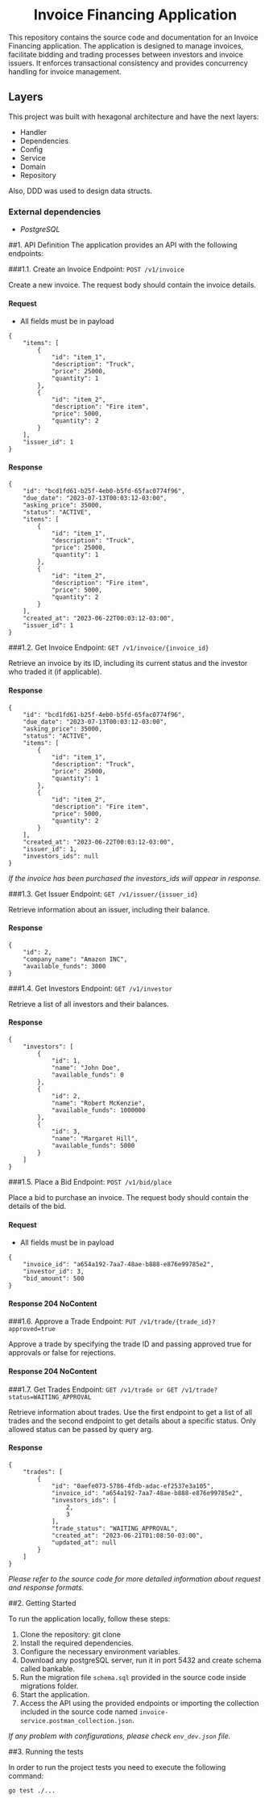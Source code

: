 <h1 align="center">Invoice Financing Application</h1>

<p>This repository contains the source code and documentation for an Invoice Financing application. The application is designed to manage invoices, facilitate bidding and trading processes between investors and invoice issuers. It enforces transactional consistency and provides concurrency handling for invoice management.</p>

## Layers
This project was built with hexagonal architecture and have the next layers:
* Handler
* Dependencies
* Config
* Service
* Domain
* Repository

Also, DDD was used to design data structs.

### External dependencies
* _PostgreSQL_

##1. API Definition
   The application provides an API with the following endpoints:

###1.1. Create an Invoice
Endpoint: `POST /v1/invoice`

Create a new invoice. The request body should contain the invoice details.
#### Request
- All fields must be in payload
```shell
{
    "items": [
        {
            "id": "item_1",
            "description": "Truck",
            "price": 25000,
            "quantity": 1
        },
        {
            "id": "item_2",
            "description": "Fire item",
            "price": 5000,
            "quantity": 2
        }
    ],
    "issuer_id": 1
}
```
#### Response
```shell
{
    "id": "bcd1fd61-b25f-4eb0-b5fd-65fac0774f96",
    "due_date": "2023-07-13T00:03:12-03:00",
    "asking_price": 35000,
    "status": "ACTIVE",
    "items": [
        {
            "id": "item_1",
            "description": "Truck",
            "price": 25000,
            "quantity": 1
        },
        {
            "id": "item_2",
            "description": "Fire item",
            "price": 5000,
            "quantity": 2
        }
    ],
    "created_at": "2023-06-22T00:03:12-03:00",
    "issuer_id": 1
}
```

###1.2. Get Invoice
Endpoint: `GET /v1/invoice/{invoice_id}`

Retrieve an invoice by its ID, including its current status and the investor who traded it (if applicable).
#### Response
```shell
{
    "id": "bcd1fd61-b25f-4eb0-b5fd-65fac0774f96",
    "due_date": "2023-07-13T00:03:12-03:00",
    "asking_price": 35000,
    "status": "ACTIVE",
    "items": [
        {
            "id": "item_1",
            "description": "Truck",
            "price": 25000,
            "quantity": 1
        },
        {
            "id": "item_2",
            "description": "Fire item",
            "price": 5000,
            "quantity": 2
        }
    ],
    "created_at": "2023-06-22T00:03:12-03:00",
    "issuer_id": 1,
    "investors_ids": null
}
```
_If the invoice has been purchased the investors_ids will appear in response._

###1.3. Get Issuer
Endpoint: `GET /v1/issuer/{issuer_id}`

Retrieve information about an issuer, including their balance.
#### Response
```shell
{
    "id": 2,
    "company_name": "Amazon INC",
    "available_funds": 3000
}
```

###1.4. Get Investors
Endpoint: `GET /v1/investor`

Retrieve a list of all investors and their balances.
#### Response
```shell
{
    "investors": [
        {
            "id": 1,
            "name": "John Doe",
            "available_funds": 0
        },
        {
            "id": 2,
            "name": "Robert McKenzie",
            "available_funds": 1000000
        },
        {
            "id": 3,
            "name": "Margaret Hill",
            "available_funds": 5000
        }
    ]
}
```

###1.5. Place a Bid
Endpoint: `POST /v1/bid/place`

Place a bid to purchase an invoice. The request body should contain the details of the bid.
#### Request
- All fields must be in payload
```shell
{
    "invoice_id": "a654a192-7aa7-48ae-b888-e876e99785e2",
    "investor_id": 3,
    "bid_amount": 500
}
```
#### Response 204 NoContent

###1.6. Approve a Trade
Endpoint: `PUT /v1/trade/{trade_id}?approved=true`

Approve a trade by specifying the trade ID and passing approved true for approvals or false for rejections.
#### Response 204 NoContent

###1.7. Get Trades
Endpoint: `GET /v1/trade or GET /v1/trade?status=WAITING_APPROVAL`

Retrieve information about trades. Use the first endpoint to get a list of all trades and the second endpoint to get details about a specific status.
Only allowed status can be passed by query arg.
#### Response
```shell
{
    "trades": [
        {
            "id": "0aefe073-5786-4fdb-adac-ef2537e3a105",
            "invoice_id": "a654a192-7aa7-48ae-b888-e876e99785e2",
            "investors_ids": [
                2,
                3
            ],
            "trade_status": "WAITING_APPROVAL",
            "created_at": "2023-06-21T01:08:50-03:00",
            "updated_at": null
        }
    ]
}
```

_Please refer to the source code for more detailed information about request and response formats._

##2. Getting Started

To run the application locally, follow these steps:

1. Clone the repository: git clone <repo-url>
2. Install the required dependencies.
3. Configure the necessary environment variables.
4. Download any postgreSQL server, run it in port 5432 and create schema called bankable.
5. Run the migration file `schema.sql` provided in the source code inside migrations folder.
6. Start the application.
7. Access the API using the provided endpoints or importing the collection included in the source code named `invoice-service.postman_collection.json`.

_If any problem with configurations, please check `env_dev.json` file._

##3. Running the tests

In order to run the project tests you need to execute the following command:

```shell
go test ./...
```